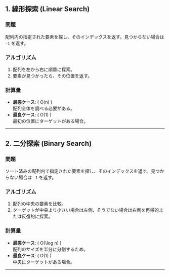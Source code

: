 ## 1. 線形探索 (Linear Search)

### **問題**
配列内の指定された要素を探し、そのインデックスを返す。見つからない場合は `-1` を返す。

### **アルゴリズム**
1. 配列を左から右に順番に探索。
2. 要素が見つかったら、その位置を返す。

### **計算量**
- **最悪ケース**: \( O(n) \)  
  配列全体を調べる必要がある。
- **最良ケース**: \( O(1) \)  
  最初の位置にターゲットがある場合。

---

## 2. 二分探索 (Binary Search)

### **問題**
ソート済みの配列内で指定された要素を探し、そのインデックスを返す。見つからない場合は `-1` を返す。

### **アルゴリズム**
1. 配列の中央の要素を比較。
2. ターゲットが中央より小さい場合は左側、そうでない場合は右側を再帰的または反復的に探索。

### **計算量**
- **最悪ケース**: \( O(\log n) \)  
  配列のサイズを半分に分割するため。
- **最良ケース**: \( O(1) \)  
  中央にターゲットがある場合。

---